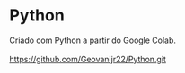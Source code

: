 # Python
Criado com Python a partir do Google Colab.
<br><br>
https://github.com/Geovanijr22/Python.git
